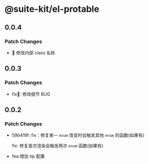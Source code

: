 # @suite-kit/el-protable

## 0.0.4

### Patch Changes

- 🚨 修改内部 class 名称

## 0.0.3

### Patch Changes

- fix🐛: 修改细节 BUG

## 0.0.2

### Patch Changes

- 59b419f: fix：修复某一 `enum` 改变时会触发其他 `enum` 的函数(如果有)

  fix: 修复首次渲染会触发两次 `enum` 函数(如果有)

- fea:增加 tip 配置
